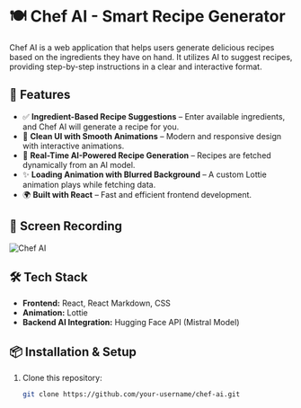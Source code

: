 # 🍽️ Chef AI - Smart Recipe Generator

Chef AI is a web application that helps users generate delicious recipes based on the ingredients they have on hand. It utilizes AI to suggest recipes, providing step-by-step instructions in a clear and interactive format.

## 🚀 Features
- ✅ **Ingredient-Based Recipe Suggestions** – Enter available ingredients, and Chef AI will generate a recipe for you.
- 🎨 **Clean UI with Smooth Animations** – Modern and responsive design with interactive animations.
- 🔄 **Real-Time AI-Powered Recipe Generation** – Recipes are fetched dynamically from an AI model.
- ✨ **Loading Animation with Blurred Background** – A custom Lottie animation plays while fetching data.
- 🌍 **Built with React** – Fast and efficient frontend development.

## 📸 Screen Recording
![Chef AI]([./screenshots/chef-ai-preview.png](https://github.com/user-attachments/assets/c1c7c815-f760-4359-92a4-e5c98771fe8d))

## 🛠️ Tech Stack
- **Frontend:** React, React Markdown, CSS
- **Animation:** Lottie
- **Backend AI Integration:** Hugging Face API (Mistral Model)

## 📦 Installation & Setup
1. Clone this repository:
   ```sh
   git clone https://github.com/your-username/chef-ai.git
